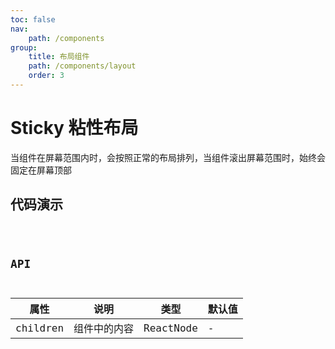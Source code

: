 ```yaml
---
toc: false
nav:
    path: /components
group:
    title: 布局组件
    path: /components/layout
    order: 3
---
```


# Sticky 粘性布局

当组件在屏幕范围内时，会按照正常的布局排列，当组件滚出屏幕范围时，始终会固定在屏幕顶部

## 代码演示

<code src="./demo/index.tsx" />

## API

| 属性     | 说明         | 类型      | 默认值 |
| -------- | ------------ | --------- | ------ |
| children | 组件中的内容 | ReactNode | -      |
